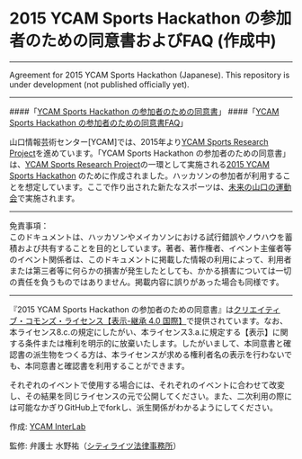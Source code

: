 # 2015 YCAM Sports Hackathon の参加者のための同意書およびFAQ (作成中)  

----

Agreement for 2015 YCAM Sports Hackathon (Japanese). This repository is under development (not published officially yet).

----

####「[YCAM Sports Hackathon の参加者のための同意書](https://github.com/YCAMInterlab/SportsHackathon_ConsentForm/blob/master/Consent_Form_for_2015_YCAM_Sports_Hackathon.md)」
####「[YCAM Sports Hackathon の参加者のための同意書FAQ](https://github.com/YCAMInterlab/SportsHackathon_ConsentForm/blob/master/FAQ.md)」



山口情報芸術センター[YCAM]では、2015年より[YCAM Sports Research Project](http://www.ycam.jp/projects/ycam-sports-research-project/)を進めています。「YCAM Sports Hackathon の参加者のための同意書」は、[YCAM Sports Research Project](http://www.ycam.jp/projects/ycam-sports-research-project/)の一環として実施される[2015 YCAM Sports Hackathon](http://www.ycam.jp/events/2015/sports-hackathon/) のために作成されました。ハッカソンの参加者が利用することを想定しています。ここで作り出された新たなスポーツは、[未来の山口の運動会](http://www.ycam.jp/events/2015/sports-meeting/)で実施されます。  


----

免責事項：  
このドキュメントは、ハッカソンやメイカソンにおける試行錯誤やノウハウを蓄積および共有することを目的としています。著者、著作権者、イベント主催者等のイベント関係者は、このドキュメントに掲載した情報の利用によって、利用者または第三者等に何らかの損害が発生したとしても、かかる損害については一切の責任を負うものではありません。掲載内容に誤りがあった場合も同様です。

----

『2015 YCAM Sports Hackathon の参加者のための同意書』は[クリエイティブ・コモンズ・ライセンス【表示-継承 4.0 国際】](http://creativecommons.org/licenses/by-sa/4.0/deed.ja)で提供されています。なお、本ライセンス8.c.の規定にしたがい、本ライセンス3.a.に規定する【表示】に関する条件または権利を明示的に放棄いたします。したがいまして、本同意書と確認書の派生物をつくる方は、本ライセンスが求める権利者名の表示を行わないでも、本同意書と確認書を利用することができます。

それぞれのイベントで使用する場合には、それぞれのイベントに合わせて改変し、その結果を同じライセンスの元で公開してください。また、二次利用の際には可能なかぎりGitHub上でforkし、派生関係がわかるようにしてください。

作成: [YCAM InterLab](http://interlab.ycam.jp)  

監修: 弁護士 水野祐（[シティライツ法律事務所](http://citylights-lawoffice.tumblr.com)）

  
  